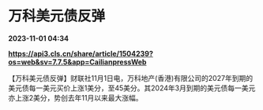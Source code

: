 # 万科美元债反弹

**2023-11-01 04:34**

**https://api3.cls.cn/share/article/1504239?os=web&sv=7.7.5&app=CailianpressWeb**

【万科美元债反弹】财联社11月1日电，万科地产(香港)有限公司的2027年到期的美元债每一美元买价上涨1美分，至45美分。其2024年3月到期的美元债每一美元亦上涨2美分，势创去年11月以来最大涨幅。